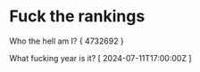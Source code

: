 # Fuck the rankings

Who the hell am I?
{ 4732692 }

What fucking year is it?
[ 2024-07-11T17:00:00Z ]
